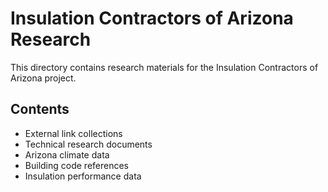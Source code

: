 # Insulation Contractors of Arizona Research

This directory contains research materials for the Insulation Contractors of Arizona project.

## Contents

- External link collections
- Technical research documents
- Arizona climate data
- Building code references
- Insulation performance data
